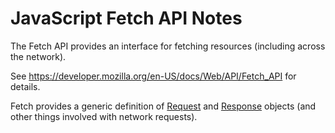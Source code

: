 # JavaScript Fetch API Notes

The Fetch API provides an interface for fetching resources (including across
the network).

See https://developer.mozilla.org/en-US/docs/Web/API/Fetch_API for details.

Fetch provides a generic definition of [Request] and [Response] objects (and
other things involved with network requests).


[request]: https://developer.mozilla.org/en-US/docs/Web/API/Request
[response]: https://developer.mozilla.org/en-US/docs/Web/API/Response
